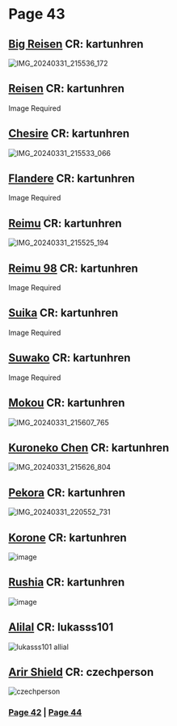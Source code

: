 # Page 43
## [Big Reisen](https://github.com/madrod228/voicesoftheprinter/raw/main/The%20Archive/Page%20043/BIG_REISEN.rar) CR: kartunhren
![IMG_20240331_215536_172](https://github.com/madrod228/voicesoftheprinter/assets/9602000/781b2f69-6bdb-49fc-9631-89b888a8fcb8)
## [Reisen](https://github.com/madrod228/voicesoftheprinter/raw/main/The%20Archive/Page%20043/REISEN.rar) CR: kartunhren
Image Required
## [Chesire](https://github.com/madrod228/voicesoftheprinter/raw/main/The%20Archive/Page%20043/CHESIRE.rar) CR: kartunhren
![IMG_20240331_215533_066](https://github.com/madrod228/voicesoftheprinter/assets/9602000/39248d6a-a99f-4261-b004-7acc4c1b2050)
## [Flandere](https://github.com/madrod228/voicesoftheprinter/raw/main/The%20Archive/Page%20043/FLAN.rar) CR: kartunhren
Image Required
## [Reimu](https://github.com/madrod228/voicesoftheprinter/raw/main/The%20Archive/Page%20043/MY_REMU_WITH_SCARF.rar) CR: kartunhren
![IMG_20240331_215525_194](https://github.com/madrod228/voicesoftheprinter/assets/9602000/1b2f2a31-b166-4c93-8d44-6c8c31bf9e5c)
## [Reimu 98](https://github.com/madrod228/voicesoftheprinter/raw/main/The%20Archive/Page%20043/REMU_PC98.rar) CR: kartunhren
Image Required
## [Suika](https://github.com/madrod228/voicesoftheprinter/raw/main/The%20Archive/Page%20043/SUIKA.rar) CR: kartunhren
Image Required
## [Suwako](https://github.com/madrod228/voicesoftheprinter/raw/main/The%20Archive/Page%20043/SUWAKO.rar) CR: kartunhren
Image Required
## [Mokou](https://github.com/madrod228/voicesoftheprinter/raw/main/The%20Archive/Page%20043/MOKOU.rar) CR: kartunhren
![IMG_20240331_215607_765](https://github.com/madrod228/voicesoftheprinter/assets/9602000/e5dd4dbc-9eed-48e6-a73d-f381484384de)
## [Kuroneko Chen](https://github.com/madrod228/voicesoftheprinter/raw/main/The%20Archive/Page%20043/kuroneko_chen.rar) CR: kartunhren
![IMG_20240331_215626_804](https://github.com/madrod228/voicesoftheprinter/assets/9602000/b9a2f5b9-a564-4d4a-86ce-c433c557ece1)
## [Pekora](https://github.com/madrod228/voicesoftheprinter/raw/main/The%20Archive/Page%20043/pekopeko.rar) CR: kartunhren
![IMG_20240331_220552_731](https://github.com/madrod228/voicesoftheprinter/assets/9602000/5e7a8490-ad96-4b8d-9969-f4e6b177c66d)
## [Korone](https://github.com/madrod228/voicesoftheprinter/raw/main/The%20Archive/Page%20043/KORONE.rar) CR: kartunhren
![image](https://github.com/madrod228/voicesoftheprinter/assets/9602000/852eae53-ede7-4409-bae0-2ccf450703a5)
## [Rushia](https://github.com/madrod228/voicesoftheprinter/raw/main/The%20Archive/Page%20043/rushia.rar) CR: kartunhren
![image](https://github.com/madrod228/voicesoftheprinter/assets/9602000/811ba5d4-41ba-4b7f-a8e8-7568e81c200b)
## [Alilal](https://github.com/madrod228/voicesoftheprinter/raw/main/The%20Archive/Page%20043/Alilal.zip) CR: lukasss101
![lukasss101 allial](https://github.com/madrod228/voicesoftheprinter/assets/9602000/d0d0c440-ff37-497e-ab67-94d96845241f)
## [Arir Shield](https://github.com/madrod228/voicesoftheprinter/raw/main/The%20Archive/Page%20043/arirshield.rar) CR: czechperson
![czechperson](https://github.com/madrod228/voicesoftheprinter/assets/9602000/d0f1113d-62f0-4f78-aac5-6c476d627b58)

### [Page 42](https://github.com/madrod228/voicesoftheprinter/blob/main/Page%20042.md)  | [Page 44](https://github.com/madrod228/voicesoftheprinter/blob/main/Page%20044.md)
